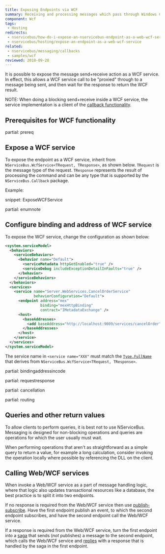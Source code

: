 ```yaml
---
title: Exposing Endpoints via WCF
summary: Receiving and processing messages which pass through Windows Communication Foundation
component: Wcf
tags:
 - Hosting
redirects:
 - nservicebus/how-do-i-expose-an-nservicebus-endpoint-as-a-web-wcf-service
 - nservicebus/hosting/expose-an-endpoint-as-a-web-wcf-service
related:
 - nservicebus/messaging/callbacks
 - samples/wcf
reviewed: 2018-09-28
---
```


It is possible to expose the message send+receive action as a WCF service. In effect, this allows a WCF service call to be "proxied" through to a message being sent, and then wait for the response to return the WCF result.

NOTE: When doing a blocking send+receive inside a WCF service, the service implementation is a client of the [callback functionality](/nservicebus/messaging/callbacks.md). 


## Prerequisites for WCF functionality

partial: prereq


## Expose a WCF service

To expose the endpoint as a WCF service, inherit from `NServiceBus.WcfService<TRequest, TResponse>`, as shown below. `TRequest` is the message type of the request. `TResponse` represents the result of processing the command and can be any type that is supported by the `NServiceBus.Callback` package.

Example:

snippet: ExposeWCFService

partial: enumnote


## Configure binding and address of WCF service

To expose the WCF service, change the configuration as shown below:

```xml
<system.serviceModel>
  <behaviors>
    <serviceBehaviors>
      <behavior name="Default">
        <serviceMetadata httpGetEnabled="true" />
        <serviceDebug includeExceptionDetailInFaults="true" />
      </behavior>
    </serviceBehaviors>
  </behaviors>
  <services>
    <service name="Server.WebServices.CancelOrderService"
             behaviorConfiguration="Default">
      <endpoint address="mex"
                binding="mexHttpBinding" 
                contract="IMetadataExchange" />
      <host>
        <baseAddresses>
          <add baseAddress="http://localhost:9009/services/cancelOrder" />
        </baseAddresses>
      </host>
    </service>
  </services>
</system.serviceModel>
```

The service name in `<service name="XXX"` must match the [`Type.FullName`](https://msdn.microsoft.com/en-us/library/system.type.fullname.aspx) that derives from `NServiceBus.WcfService<TRequest, TResponse>`.

partial: bindingaddressincode

partial: requestresponse

partial: cancellation

partial: routing


## Queries and other return values

To allow clients to perform queries, it is best not to use NServiceBus. Messaging is designed for non-blocking operations and queries are operations for which the user usually must wait.

When performing operations that aren't as straightforward as a simple query to return a value, for example a long calculation, consider invoking the operation locally where possible by referencing the DLL on the client.


## Calling Web/WCF services

When invoke a Web/WCF service as a part of message handling logic, where that logic also updates transactional resources like a database, the best practice is to split it into two endpoints.

If no response is required from the Web/WCF service then use [publish-subscribe](/nservicebus/messaging/publish-subscribe/). Have the first endpoint publish an event, to which the second endpoint subscribes, and have the second endpoint call the Web/WCF service. 

If a response is required from the Web/WCF service, turn the first endpoint into a [saga](/nservicebus/sagas/) that sends (_not_ publishes) a message to the second endpoint, which calls the Web/WCF service and [replies](/nservicebus/messaging/reply-to-a-message.md) with a response that is handled by the saga in the first endpoint.
